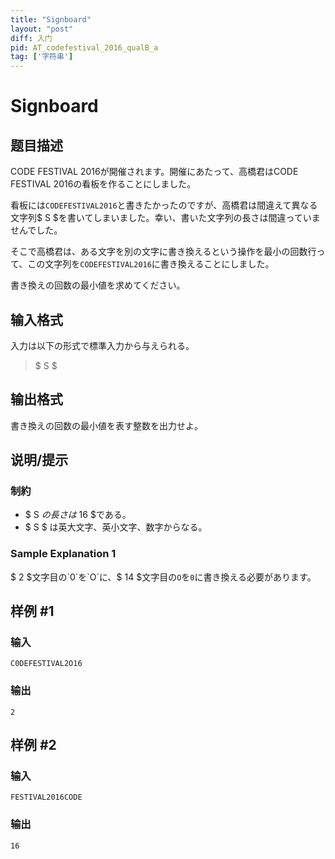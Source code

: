 ```yaml
---
title: "Signboard"
layout: "post"
diff: 入门
pid: AT_codefestival_2016_qualB_a
tag: ['字符串']
---
```


# Signboard

## 题目描述

[problemUrl]: https://atcoder.jp/contests/code-festival-2016-qualb/tasks/codefestival_2016_qualB_a

CODE FESTIVAL 2016が開催されます。開催にあたって、高橋君はCODE FESTIVAL 2016の看板を作ることにしました。

看板には`CODEFESTIVAL2016`と書きたかったのですが、高橋君は間違えて異なる文字列$ S $を書いてしまいました。幸い、書いた文字列の長さは間違っていませんでした。

そこで高橋君は、ある文字を別の文字に書き換えるという操作を最小の回数行って、この文字列を`CODEFESTIVAL2016`に書き換えることにしました。

書き換えの回数の最小値を求めてください。

## 输入格式

入力は以下の形式で標準入力から与えられる。

> $ S $

## 输出格式

書き換えの回数の最小値を表す整数を出力せよ。

## 说明/提示

### 制約

- $ S $の長さは$ 16 $である。
- $ S $ は英大文字、英小文字、数字からなる。

### Sample Explanation 1

$ 2 $文字目の`0`を`O`に、$ 14 $文字目の`O`を`0`に書き換える必要があります。

## 样例 #1

### 输入

```
C0DEFESTIVAL2O16
```

### 输出

```
2
```

## 样例 #2

### 输入

```
FESTIVAL2016CODE
```

### 输出

```
16
```

